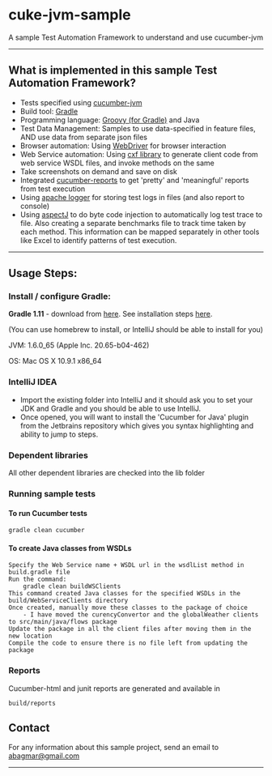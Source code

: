 cuke-jvm-sample
===============


A sample Test Automation Framework to understand and use cucumber-jvm

---------------


## What is implemented in this sample Test Automation Framework?

* Tests specified using [cucumber-jvm](http://cukes.info/install-cucumber-jvm.html)
* Build tool: [Gradle](http://gradle.org/)
* Programming language: [Groovy (for Gradle)](http://groovy.codehaus.org/) and Java
* Test Data Management: Samples to use data-specified in feature files, AND use data from separate json files
* Browser automation: Using [WebDriver](http://code.google.com/p/selenium/wiki/GettingStarted) for browser interaction
* Web Service automation: Using [cxf library](http://cxf.apache.org/) to generate client code from web service WSDL files,
and invoke methods on the same
* Take screenshots on demand and save on disk
* Integrated [cucumber-reports](https://github.com/masterthought/cucumber-reporting) to get 'pretty' and 'meaningful' reports from test execution
* Using [apache logger](http://logging.apache.org/log4j/1.2/apidocs/org/apache/log4j/Logger.html) for storing test logs in files (and also report to console)
* Using [aspectJ](http://eclipse.org/aspectj/) to do byte code injection to automatically log test trace to file. Also creating a separate benchmarks file to track time taken by each method. This information can be mapped separately in other tools like Excel to identify patterns of test execution.

---------------


## Usage Steps:

### Install / configure Gradle:

**Gradle 1.11** - download from [here](http://www.gradle.org/downloads). See installation steps [here](http://www.gradle.org/installation).

(You can use homebrew to install, or IntelliJ should be able to install for you)

JVM:          1.6.0_65 (Apple Inc. 20.65-b04-462)

OS:           Mac OS X 10.9.1 x86_64

### IntelliJ IDEA

* Import the existing folder into IntelliJ and it should ask you to set your JDK and Gradle and you should be able to use IntelliJ.
* Once opened, you will want to install the 'Cucumber for Java' plugin from the Jetbrains repository which gives you syntax highlighting and ability to jump to steps.

### Dependent libraries

All other dependent libraries are checked into the lib folder

### Running sample tests

#### To run Cucumber tests
    gradle clean cucumber

#### To create Java classes from WSDLs
    Specify the Web Service name + WSDL url in the wsdlList method in build.gradle file
    Run the command:
        gradle clean buildWSClients
    This command created Java classes for the specified WSDLs in the build/WebServiceClients directory
    Once created, manually move these classes to the package of choice
        - I have moved the curencyConvertor and the globalWeather clients to src/main/java/flows package
    Update the package in all the client files after moving them in the new location
    Compile the code to ensure there is no file left from updating the package



### Reports

Cucumber-html and junit reports are generated and available in

    build/reports

## Contact

For any information about this sample project, send an email to abagmar@gmail.com

---------------